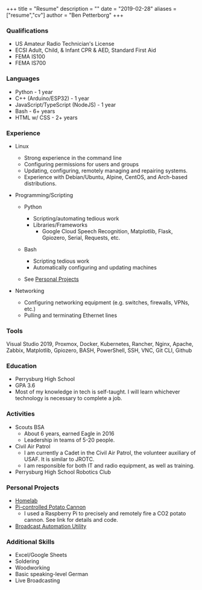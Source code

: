 +++
title = "Resume"
description = ""
date = "2019-02-28"
aliases = ["resume","cv"]
author = "Ben Petterborg"
+++

### Qualifications
  - US Amateur Radio Technician's License
  - ECSI Adult, Child, & Infant CPR & AED, Standard First Aid
  - FEMA IS100
  - FEMA IS700

### Languages
  - Python - 1 year
  - C++ (Arduino/ESP32) - 1 year
  - JavaScript/TypeScript (NodeJS) - 1 year
  - Bash - 6+ years
  - HTML w/ CSS - 2+ years


### Experience

  - Linux
    - Strong experience in the command line
    - Configuring permissions for users and groups
    - Updating, configuring, remotely managing and repairing systems.
    - Experience with Debian/Ubuntu, Alpine, CentOS,
      and Arch-based distributions.


  - Programming/Scripting
    - Python
        - Scripting/automating tedious work
        - Libraries/Frameworks
            - Google Cloud Speech Recognition, Matplotlib, 
            Flask, Gpiozero, Serial, Requests, etc.
    - Bash
      - Scripting tedious work
      - Automatically configuring and updating machines

    - See [Personal Projects](#personal-projects)


  - Networking
    - Configuring networking equipment (e.g. switches, firewalls, VPNs, etc.)
    - Pulling and terminating Ethernet lines

### Tools
Visual Studio 2019,
Proxmox, Docker, Kubernetes, Rancher, 
Nginx, Apache, Zabbix,
Matplotlib, Gpiozero,
BASH, PowerShell, SSH, VNC, Git CLI, Github

### Education
  - Perrysburg High School
  - GPA 3.6
  - Most of my knowledge in tech is self-taught. I will learn 
    whichever technology is necessary to complete a job.

### Activities
  - Scouts BSA
    - About 6 years, earned Eagle in 2016
    - Leadership in teams of 5-20 people.
  - Civil Air Patrol
    - I am currently a Cadet in the Civil Air Patrol, the volunteer
      auxiliary of USAF. It is similar to JROTC.
    - I am responsible for both IT and radio equipment, as well as training.
  - Perrysburg High School Robotics Club

### Personal Projects
  - [Homelab](/p/my-homelab) 
  - [Pi-controlled Potato Cannon](https://github.com/bpetterborg/potato_cannon)
    - I used a Raspberry Pi to precisely and remotely fire a CO2 potato cannon.
      See link for details and code.
  - [Broadcast Automation Utility](https://github.com/bpetterborg/obs_control)

### Additional Skills
  - Excel/Google Sheets
  - Soldering
  - Woodworking
  - Basic speaking-level German
  - Live Broadcasting